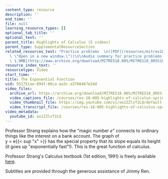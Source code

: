 ```yaml
---
content_type: resource
description: ''
end_time: ''
file: null
learning_resource_types: []
optional_tab_title: ''
optional_text: ''
parent_title: Highlights of Calculus (5 videos)
parent_type: SupplementalResourceSection
related_resources_text: "Practice problems  \n([PDF](resources/mitres18_05s10_exponential\
  \ \"Open in a new window.\"))\n\nAudio summary for practice problems  \n([MP3 -\
  \ 1.9MB](http://www.archive.org/download/MITRES18.005/MITRES18_005S10_Exponential_Summary_32K.mp3))"
resource_index_text: ''
resourcetype: Video
start_time: ''
title: The Exponential Function
uid: 951751ae-894f-06ca-aa3c-a3708467e24d
video_files:
  archive_url: https://archive.org/download/MITRES18.005/MITRES18_005S10_ExponentialFunction_300k.mp4
  video_captions_file: /courses/res-18-005-highlights-of-calculus-spring-2010/545f65af4fa058288f911452eab2ce18_oo1ZZlvT2LQ.vtt
  video_thumbnail_file: https://img.youtube.com/vi/oo1ZZlvT2LQ/default.jpg
  video_transcript_file: /courses/res-18-005-highlights-of-calculus-spring-2010/9efa5544fe908fe45448a5dd5f0b8ef8_oo1ZZlvT2LQ.pdf
video_metadata:
  youtube_id: oo1ZZlvT2LQ
---
```


Professor Strang explains how the "magic number _e_" connects to ordinary things like the interest on a bank account. The graph of  
y = e{{< sup "x" >}} has the special property that its slope equals its height (it goes up "exponentially fast"!). This is the great function of calculus.

Professor Strang's Calculus textbook (1st edition, 1991) is freely available [here](/courses/res-18-001-calculus-online-textbook-spring-2005).

Subtitles are provided through the generous assistance of Jimmy Ren.